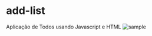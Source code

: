 # add-list
Aplicação de Todos usando Javascript e HTML
![sample](https://user-images.githubusercontent.com/15815226/71548886-7d756b80-2993-11ea-98ed-48aa7ac9170a.png)
